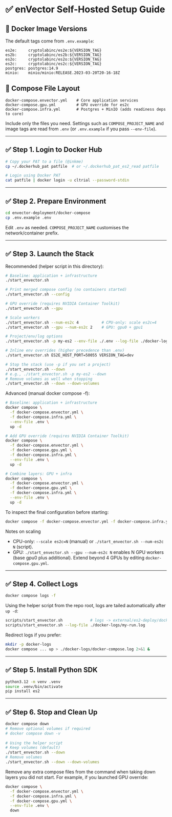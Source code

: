 # ✅ enVector Self-Hosted Setup Guide

## 🔢 Docker Image Versions

The default tags come from `.env.example`:

```text
es2e:     cryptolabinc/es2e:${VERSION_TAG} 
es2b:     cryptolabinc/es2b:${VERSION_TAG}  
es2o:     cryptolabinc/es2o:${VERSION_TAG}  
es2c:     cryptolabinc/es2c:${VERSION_TAG}  
postgres: postgres:14.9
minio:    minio/minio:RELEASE.2023-03-20T20-16-18Z  
```

## 🧩 Compose File Layout

```text
docker-compose.envector.yml    # Core application services
docker-compose.gpu.yml         # GPU override for es2c
docker-compose.infra.yml       # Postgres + MinIO (adds readiness deps to core)
```

Include only the files you need. Settings such as `COMPOSE_PROJECT_NAME` and image tags are read from `.env` (or `.env.example` if you pass `--env-file`).

---

## ✅ Step 1. Login to Docker Hub

```bash
# Copy your PAT to a file (@inkme)
cp ~/.dockerhub_pat patfile  # or ~/.dockerhub_pat_es2_read patfile

# Login using Docker PAT
cat patfile | docker login -u cltrial --password-stdin
```

---

## ✅ Step 2. Prepare Environment

```bash
cd envector-deployment/docker-compose
cp .env.example .env
```

Edit `.env` as needed. `COMPOSE_PROJECT_NAME` customises the network/container prefix.

---

## ✅ Step 3. Launch the Stack

Recommended (helper script in this directory):

```bash
# Baseline: application + infrastructure
./start_envector.sh

# Print merged compose config (no containers started)
./start_envector.sh --config

# GPU override (requires NVIDIA Container Toolkit)
./start_envector.sh --gpu

# Scale workers
./start_envector.sh --num-es2c 4          # CPU-only: scale es2c=4
./start_envector.sh --gpu --num-es2c 2    # GPU: gpu0 + gpu1

# Project/env/log options
./start_envector.sh -p my-es2 --env-file ./.env --log-file ./docker-logs.log

# Inline env overrides (higher precedence than .env)
./start_envector.sh ES2E_HOST_PORT=50055 VERSION_TAG=dev

# Stop the stack (use -p if you set a project)
./start_envector.sh --down
# e.g., ./start_envector.sh -p my-es2 --down
# Remove volumes as well when stopping
./start_envector.sh --down --down-volumes
```

Advanced (manual docker compose -f):

```bash
# Baseline: application + infrastructure
docker compose \
  -f docker-compose.envector.yml \
  -f docker-compose.infra.yml \
  --env-file .env \
  up -d

# Add GPU override (requires NVIDIA Container Toolkit)
docker compose \
  -f docker-compose.envector.yml \
  -f docker-compose.gpu.yml \
  -f docker-compose.infra.yml \
  --env-file .env \
  up -d

# Combine layers: GPU + infra
docker compose \
  -f docker-compose.envector.yml \
  -f docker-compose.gpu.yml \
  -f docker-compose.infra.yml \
  --env-file .env \
  up -d
```

To inspect the final configuration before starting:

```bash
docker compose -f docker-compose.envector.yml -f docker-compose.infra.yml --env-file .env config
```

Notes on scaling
- CPU-only: `--scale es2c=N` (manual) or `./start_envector.sh --num-es2c N` (script).
- GPU: `./start_envector.sh --gpu --num-es2c N` enables N GPU workers (base gpu0 plus additional).
  Extend beyond 4 GPUs by editing `docker-compose.gpu.yml`.

---

## ✅ Step 4. Collect Logs

```bash
docker compose logs -f
```

Using the helper script from the repo root, logs are tailed automatically after `up -d`:

```bash
scripts/start_envector.sh            # logs -> external/es2-deploy/docker-compose/docker-logs.log
scripts/start_envector.sh --log-file ./docker-logs/my-run.log
```

Redirect logs if you prefer:

```bash
mkdir -p docker-logs
docker compose ... up > ./docker-logs/docker-compose.log 2>&1 &
```

---

## ✅ Step 5. Install Python SDK

```bash
python3.12 -m venv .venv
source .venv/bin/activate
pip install es2
```

---

## ✅ Step 6. Stop and Clean Up

```bash
docker compose down
# Remove optional volumes if required
# docker compose down -v
 
# Using the helper script
# Keep volumes (default)
./start_envector.sh --down
# Remove volumes
./start_envector.sh --down --down-volumes
```

Remove any extra compose files from the command when taking down layers you did not start. For example, if you launched GPU override:

```bash
docker compose \
  -f docker-compose.envector.yml \
  -f docker-compose.infra.yml \
  -f docker-compose.gpu.yml \
  --env-file .env \
  down
```
